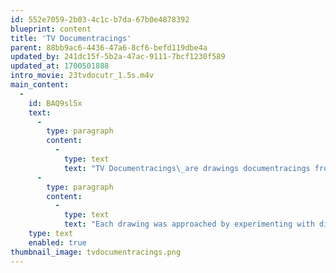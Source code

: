 ```yaml
---
id: 552e7059-2b03-4c1c-b7da-67b0e4878392
blueprint: content
title: 'TV Documentracings'
parent: 88bb9ac6-4436-47a6-8cf6-befd119dbe4a
updated_by: 241dc15f-5b2a-47ac-9111-7bcf1230f589
updated_at: 1700501888
intro_movie: 23tvdocutr_1.5s.m4v
main_content:
  -
    id: BAQ9sl5x
    text:
      -
        type: paragraph
        content:
          -
            type: text
            text: "TV Documentracings\_are drawings documentracings from a live television screen and programs. First a sheet of tracing paper was placed on the television screen, followed by literally tracing lines and other visual fragments in their place as they appeared. Since the TV images are inherently kinetic the selection of fragments was only possible for as long as the image was frozen in space; and was considered “complete” as soon as the TV image began to move again or disappeared. One rule was to never add or otherwise distort that traced fragment, for to leave it simply as a fragment that had its beginning and end by that chance operation in time/space. In addition to the linear/visual fragments, other fragments were selected via listening to sounds or use of spoken words. These fragments were also extracted from the TV program by some preestablished system to keep them as “units” (for example, words spoken together).\_"
      -
        type: paragraph
        content:
          -
            type: text
            text: "Each drawing was approached by experimenting with different sets of systems or rules. For example: a) the number of lines selected was determined by the number of commercials that interrupted the TV program; b) the ending of a traced line became the place to put the word selected from listening; c) an overall grid on the screen created frames according to the number of commercials the program had, and each space from top left to right and then down became a place for making the tracings that happened within that space. These rules, established beforehand, were an integral part of the very idea to make a documentracing, thereby playing with the creative principles for surprise, so-called accident, and the unexpected—clearly all the “chance operations” that were the very impulse for doing these experiments in concretism; i.e., the fact that creativity has generally be perceived as an act to “create” something new (no seen or realized before), yet retaining the human tendency to operate deterministically as guided by the subjective desires or projection of thoughts (hence the “expected”). At the very heart of the documentracing process was to gain insight in the unexpected, unpredicted, and become “disoriented” by the result in order to truly see the new for new insights.\_"
    type: text
    enabled: true
thumbnail_image: tvdocumentracings.png
---
```

